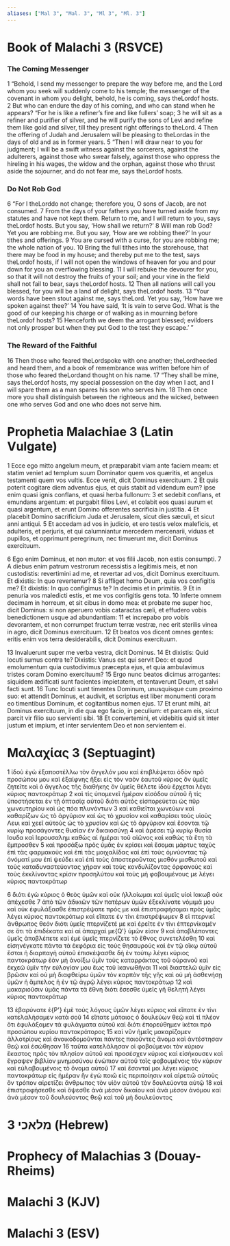 ```yaml
---
aliases: ["Mal 3", "Mal. 3", "Ml 3", "Ml. 3"]
---
```



# Book of Malachi 3 (RSVCE)

### The Coming Messenger
1 “Behold, I send my messenger to prepare the way before me, and the Lord whom you seek will suddenly come to his temple; the messenger of the covenant in whom you delight, behold, he is coming, says theLordof hosts.
2 But who can endure the day of his coming, and who can stand when he appears? “For he is like a refiner’s fire and like fullers’ soap;
3 he will sit as a refiner and purifier of silver, and he will purify the sons of Levi and refine them like gold and silver, till they present right offerings to theLord.
4 Then the offering of Judah and Jerusalem will be pleasing to theLordas in the days of old and as in former years.
5 “Then I will draw near to you for judgment; I will be a swift witness against the sorcerers, against the adulterers, against those who swear falsely, against those who oppress the hireling in his wages, the widow and the orphan, against those who thrust aside the sojourner, and do not fear me, says theLordof hosts.
### Do Not Rob God
6 “For I theLorddo not change; therefore you, O sons of Jacob, are not consumed.
7 From the days of your fathers you have turned aside from my statutes and have not kept them. Return to me, and I will return to you, says theLordof hosts. But you say, ‘How shall we return?’
8 Will man rob God? Yet you are robbing me. But you say, ‘How are we robbing thee?’ In your tithes and offerings.
9 You are cursed with a curse, for you are robbing me; the whole nation of you.
10 Bring the full tithes into the storehouse, that there may be food in my house; and thereby put me to the test, says theLordof hosts, if I will not open the windows of heaven for you and pour down for you an overflowing blessing.
11 I will rebuke the devourer for you, so that it will not destroy the fruits of your soil; and your vine in the field shall not fail to bear, says theLordof hosts.
12 Then all nations will call you blessed, for you will be a land of delight, says theLordof hosts.
13 “Your words have been stout against me, says theLord. Yet you say, ‘How have we spoken against thee?’
14 You have said, ‘It is vain to serve God. What is the good of our keeping his charge or of walking as in mourning before theLordof hosts?
15 Henceforth we deem the arrogant blessed; evildoers not only prosper but when they put God to the test they escape.’ ”
### The Reward of the Faithful
16 Then those who feared theLordspoke with one another; theLordheeded and heard them, and a book of remembrance was written before him of those who feared theLordand thought on his name.
17 “They shall be mine, says theLordof hosts, my special possession on the day when I act, and I will spare them as a man spares his son who serves him.
18 Then once more you shall distinguish between the righteous and the wicked, between one who serves God and one who does not serve him.


# Prophetia Malachiae 3 (Latin Vulgate)

1 Ecce ego mitto angelum meum, et præparabit viam ante faciem meam: et statim veniet ad templum suum Dominator quem vos quæritis, et angelus testamenti quem vos vultis. Ecce venit, dicit Dominus exercituum.
2 Et quis poterit cogitare diem adventus ejus, et quis stabit ad videndum eum? ipse enim quasi ignis conflans, et quasi herba fullonum:
3 et sedebit conflans, et emundans argentum: et purgabit filios Levi, et colabit eos quasi aurum et quasi argentum, et erunt Domino offerentes sacrificia in justitia.
4 Et placebit Domino sacrificium Juda et Jerusalem, sicut dies sæculi, et sicut anni antiqui.
5 Et accedam ad vos in judicio, et ero testis velox maleficis, et adulteris, et perjuris, et qui calumniantur mercedem mercenarii, viduas et pupillos, et opprimunt peregrinum, nec timuerunt me, dicit Dominus exercituum.

6 Ego enim Dominus, et non mutor: et vos filii Jacob, non estis consumpti.
7 A diebus enim patrum vestrorum recessistis a legitimis meis, et non custodistis: revertimini ad me, et revertar ad vos, dicit Dominus exercituum. Et dixistis: In quo revertemur?
8 Si affliget homo Deum, quia vos configitis me? Et dixistis: In quo configimus te? In decimis et in primitiis.
9 Et in penuria vos maledicti estis, et me vos configitis gens tota.
10 Inferte omnem decimam in horreum, et sit cibus in domo mea: et probate me super hoc, dicit Dominus: si non aperuero vobis cataractas cæli, et effudero vobis benedictionem usque ad abundantiam:
11 et increpabo pro vobis devorantem, et non corrumpet fructum terræ vestræ, nec erit sterilis vinea in agro, dicit Dominus exercituum.
12 Et beatos vos dicent omnes gentes: eritis enim vos terra desiderabilis, dicit Dominus exercituum.

13 Invaluerunt super me verba vestra, dicit Dominus.
14 Et dixistis: Quid locuti sumus contra te? Dixistis: Vanus est qui servit Deo: et quod emolumentum quia custodivimus præcepta ejus, et quia ambulavimus tristes coram Domino exercituum?
15 Ergo nunc beatos dicimus arrogantes: siquidem ædificati sunt facientes impietatem, et tentaverunt Deum, et salvi facti sunt.
16 Tunc locuti sunt timentes Dominum, unusquisque cum proximo suo: et attendit Dominus, et audivit, et scriptus est liber monumenti coram eo timentibus Dominum, et cogitantibus nomen ejus.
17 Et erunt mihi, ait Dominus exercituum, in die qua ego facio, in peculium: et parcam eis, sicut parcit vir filio suo servienti sibi.
18 Et convertemini, et videbitis quid sit inter justum et impium, et inter servientem Deo et non servientem ei.


# Μαλαχίας 3 (Septuagint)

1 ἰδοὺ ἐγὼ ἐξαποστέλλω τὸν ἄγγελόν μου καὶ ἐπιβλέψεται ὁδὸν πρὸ προσώπου μου καὶ ἐξαίφνης ἥξει εἰς τὸν ναὸν ἑαυτοῦ κύριος ὃν ὑμεῖς ζητεῖτε καὶ ὁ ἄγγελος τῆς διαθήκης ὃν ὑμεῖς θέλετε ἰδοὺ ἔρχεται λέγει κύριος παντοκράτωρ
2 καὶ τίς ὑπομενεῖ ἡμέραν εἰσόδου αὐτοῦ ἢ τίς ὑποστήσεται ἐν τῇ ὀπτασίᾳ αὐτοῦ διότι αὐτὸς εἰσπορεύεται ὡς πῦρ χωνευτηρίου καὶ ὡς πόα πλυνόντων
3 καὶ καθιεῖται χωνεύων καὶ καθαρίζων ὡς τὸ ἀργύριον καὶ ὡς τὸ χρυσίον καὶ καθαρίσει τοὺς υἱοὺς Λευι καὶ χεεῖ αὐτοὺς ὡς τὸ χρυσίον καὶ ὡς τὸ ἀργύριον καὶ ἔσονται τῷ κυρίῳ προσάγοντες θυσίαν ἐν δικαιοσύνῃ
4 καὶ ἀρέσει τῷ κυρίῳ θυσία Ιουδα καὶ Ιερουσαλημ καθὼς αἱ ἡμέραι τοῦ αἰῶνος καὶ καθὼς τὰ ἔτη τὰ ἔμπροσθεν
5 καὶ προσάξω πρὸς ὑμᾶς ἐν κρίσει καὶ ἔσομαι μάρτυς ταχὺς ἐπὶ τὰς φαρμακοὺς καὶ ἐπὶ τὰς μοιχαλίδας καὶ ἐπὶ τοὺς ὀμνύοντας τῷ ὀνόματί μου ἐπὶ ψεύδει καὶ ἐπὶ τοὺς ἀποστεροῦντας μισθὸν μισθωτοῦ καὶ τοὺς καταδυναστεύοντας χήραν καὶ τοὺς κονδυλίζοντας ὀρφανοὺς καὶ τοὺς ἐκκλίνοντας κρίσιν προσηλύτου καὶ τοὺς μὴ φοβουμένους με λέγει κύριος παντοκράτωρ

6 διότι ἐγὼ κύριος ὁ θεὸς ὑμῶν καὶ οὐκ ἠλλοίωμαι καὶ ὑμεῖς υἱοὶ Ιακωβ οὐκ ἀπέχεσθε
7 ἀπὸ τῶν ἀδικιῶν τῶν πατέρων ὑμῶν ἐξεκλίνατε νόμιμά μου καὶ οὐκ ἐφυλάξασθε ἐπιστρέψατε πρός με καὶ ἐπιστραφήσομαι πρὸς ὑμᾶς λέγει κύριος παντοκράτωρ καὶ εἴπατε ἐν τίνι ἐπιστρέψωμεν
8 εἰ πτερνιεῖ ἄνθρωπος θεόν διότι ὑμεῖς πτερνίζετέ με καὶ ἐρεῖτε ἐν τίνι ἐπτερνίκαμέν σε ὅτι τὰ ἐπιδέκατα καὶ αἱ ἀπαρχαὶ με{Q'} ὑμῶν εἰσιν
9 καὶ ἀποβλέποντες ὑμεῖς ἀποβλέπετε καὶ ἐμὲ ὑμεῖς πτερνίζετε τὸ ἔθνος συνετελέσθη
10 καὶ εἰσηνέγκατε πάντα τὰ ἐκφόρια εἰς τοὺς θησαυρούς καὶ ἐν τῷ οἴκῳ αὐτοῦ ἔσται ἡ διαρπαγὴ αὐτοῦ ἐπισκέψασθε δὴ ἐν τούτῳ λέγει κύριος παντοκράτωρ ἐὰν μὴ ἀνοίξω ὑμῖν τοὺς καταρράκτας τοῦ οὐρανοῦ καὶ ἐκχεῶ ὑμῖν τὴν εὐλογίαν μου ἕως τοῦ ἱκανωθῆναι
11 καὶ διαστελῶ ὑμῖν εἰς βρῶσιν καὶ οὐ μὴ διαφθείρω ὑμῶν τὸν καρπὸν τῆς γῆς καὶ οὐ μὴ ἀσθενήσῃ ὑμῶν ἡ ἄμπελος ἡ ἐν τῷ ἀγρῷ λέγει κύριος παντοκράτωρ
12 καὶ μακαριοῦσιν ὑμᾶς πάντα τὰ ἔθνη διότι ἔσεσθε ὑμεῖς γῆ θελητή λέγει κύριος παντοκράτωρ

13 ἐβαρύνατε ἐ{P'} ἐμὲ τοὺς λόγους ὑμῶν λέγει κύριος καὶ εἴπατε ἐν τίνι κατελαλήσαμεν κατὰ σοῦ
14 εἴπατε μάταιος ὁ δουλεύων θεῷ καὶ τί πλέον ὅτι ἐφυλάξαμεν τὰ φυλάγματα αὐτοῦ καὶ διότι ἐπορεύθημεν ἱκέται πρὸ προσώπου κυρίου παντοκράτορος
15 καὶ νῦν ἡμεῖς μακαρίζομεν ἀλλοτρίους καὶ ἀνοικοδομοῦνται πάντες ποιοῦντες ἄνομα καὶ ἀντέστησαν θεῷ καὶ ἐσώθησαν
16 ταῦτα κατελάλησαν οἱ φοβούμενοι τὸν κύριον ἕκαστος πρὸς τὸν πλησίον αὐτοῦ καὶ προσέσχεν κύριος καὶ εἰσήκουσεν καὶ ἔγραψεν βιβλίον μνημοσύνου ἐνώπιον αὐτοῦ τοῖς φοβουμένοις τὸν κύριον καὶ εὐλαβουμένοις τὸ ὄνομα αὐτοῦ
17 καὶ ἔσονταί μοι λέγει κύριος παντοκράτωρ εἰς ἡμέραν ἣν ἐγὼ ποιῶ εἰς περιποίησιν καὶ αἱρετιῶ αὐτοὺς ὃν τρόπον αἱρετίζει ἄνθρωπος τὸν υἱὸν αὐτοῦ τὸν δουλεύοντα αὐτῷ
18 καὶ ἐπιστραφήσεσθε καὶ ὄψεσθε ἀνὰ μέσον δικαίου καὶ ἀνὰ μέσον ἀνόμου καὶ ἀνὰ μέσον τοῦ δουλεύοντος θεῷ καὶ τοῦ μὴ δουλεύοντος


# 3 מלאכי (Hebrew)


# Prophecy of Malachias 3 (Douay-Rheims)


# Malachi 3 (KJV)


# Malachi 3 (ESV)

